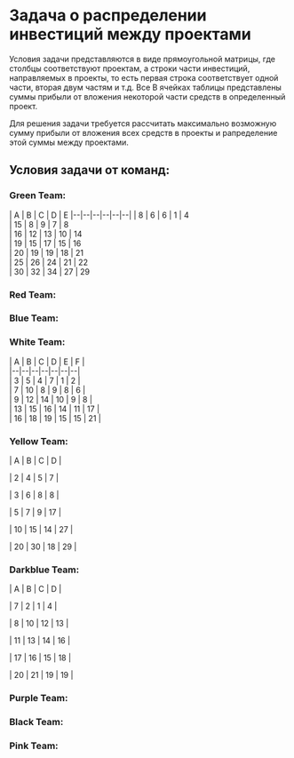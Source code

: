 # Задача о распределении инвестиций между проектами
Условия задачи представляются в виде прямоугольной матрицы, где столбцы соответствуют проектам, а строки части 
инвестиций, направляемых в проекты, то есть первая строка соответствует одной части, вторая двум частям и т.д. Все 
В ячейках таблицы представлены суммы прибыли от вложения некоторой части средств в определенный проект.

Для решения задачи требуется рассчитать максимально возможную сумму прибыли от вложения всех средств в проекты и 
рапределение этой суммы между проектами.
## Условия задачи от команд:
### Green Team:
| A | B | C | D | E
|--|--|--|--|--|--|
| 8 | 6 | 6 | 1 | 4   
| 15 | 8 | 9 | 7 | 8   
| 16 | 12 | 13 | 10 | 14   
| 19 | 15 | 17 | 15 | 16   
| 20 | 19 | 19 | 18 | 21   
| 25 | 26 | 24 | 21 | 22   
| 30 | 32 | 34 | 27 | 29
### Red Team:
### Blue Team:
### White Team:
| A | B | C | D | E | F |   
|--|--|--|--|--|--|--|  
|  3 |  5 |  4 |  7 |  1 |  2 |   
|  7 | 10 |  8 |  9 |  8 |  6 |  
|  9 | 12 | 14 | 10 |  9 |  8 |    
| 13 | 15 | 16 | 14 | 11 | 17 |     
| 16 | 18 | 19 | 15 | 15 | 21 |
### Yellow Team:
| A  | B   | C   | D  |

| 2  | 4   | 5   | 7  |

| 3  | 6   | 8   | 8  |

| 5  | 7   | 9   | 17 |

| 10 | 15  | 14  | 27 |

| 20 | 30  | 18  | 29 |
### Darkblue Team:
| A  |  B |  C | D  |

| 7  | 2  | 1  | 4  |

| 8  | 10 | 12 | 13 |

| 11 | 13 | 14 | 16 |

| 17 | 16 | 15 | 18 |

| 20 | 21 | 19 | 19 |

### Purple Team:
### Black Team:
### Pink Team:

